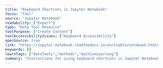 ```yaml
---
title: "Keyboard Shortcuts in Jupyter Notebook"
focus: "Tool"
source: "Jupyter Notebook"
readability: ["Expert"]
type: "Data Tool Resource"
toolPurpose: ["Create Content"]
toolAccessibilityIssues: ["Keyboard Accessibility"]
openSource: true
link: "https://jupyter-notebook.readthedocs.io/en/stable/notebook.html#keyboard-shortcuts"
keywords: []
learnTags: ["dataTools","methods","machineLearning"]
summary: "Instructions for using keyboard shortcuts in Jupyter Notebook. "
---
```


